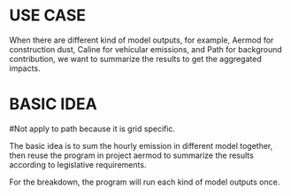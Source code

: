 # USE CASE
When there are different kind of model outputs, for example, Aermod for construction dust, Caline for vehicular emissions, and Path for background contribution, we want to summarize the results to get the aggregated impacts.

# BASIC IDEA
#Not apply to path because it is grid specific.

The basic idea is to sum the hourly emission in different model together, then reuse the program in project aermod to summarize the results according to legislative requirements.

For the breakdown, the program will run each kind of model outputs once.